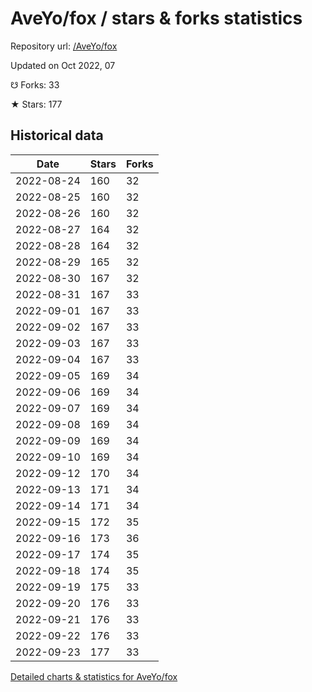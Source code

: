 # AveYo/fox / stars & forks statistics

Repository url: [/AveYo/fox](https://github.com/AveYo/fox)

Updated on Oct 2022, 07

☋ Forks: 33

★ Stars: 177

## Historical data
| Date | Stars | Forks |
|------|-------|-------|
| 2022-08-24 | 160 | 32 | 
| 2022-08-25 | 160 | 32 | 
| 2022-08-26 | 160 | 32 | 
| 2022-08-27 | 164 | 32 | 
| 2022-08-28 | 164 | 32 | 
| 2022-08-29 | 165 | 32 | 
| 2022-08-30 | 167 | 32 | 
| 2022-08-31 | 167 | 33 | 
| 2022-09-01 | 167 | 33 | 
| 2022-09-02 | 167 | 33 | 
| 2022-09-03 | 167 | 33 | 
| 2022-09-04 | 167 | 33 | 
| 2022-09-05 | 169 | 34 | 
| 2022-09-06 | 169 | 34 | 
| 2022-09-07 | 169 | 34 | 
| 2022-09-08 | 169 | 34 | 
| 2022-09-09 | 169 | 34 | 
| 2022-09-10 | 169 | 34 | 
| 2022-09-12 | 170 | 34 | 
| 2022-09-13 | 171 | 34 | 
| 2022-09-14 | 171 | 34 | 
| 2022-09-15 | 172 | 35 | 
| 2022-09-16 | 173 | 36 | 
| 2022-09-17 | 174 | 35 | 
| 2022-09-18 | 174 | 35 | 
| 2022-09-19 | 175 | 33 | 
| 2022-09-20 | 176 | 33 | 
| 2022-09-21 | 176 | 33 | 
| 2022-09-22 | 176 | 33 | 
| 2022-09-23 | 177 | 33 | 


[Detailed charts & statistics for AveYo/fox](https://reviewgithub.com/rep/AveYo/fox)
